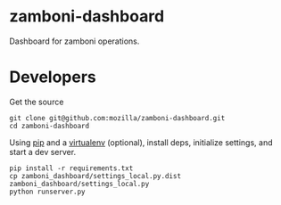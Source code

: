 zamboni-dashboard
=================

Dashboard for zamboni operations.

Developers
==========

Get the source

    git clone git@github.com:mozilla/zamboni-dashboard.git
    cd zamboni-dashboard

Using [pip](http://www.pip-installer.org/)
and a [virtualenv](https://pypi.python.org/pypi/virtualenv) (optional),
install deps, initialize settings, and start a dev server.

    pip install -r requirements.txt
    cp zamboni_dashboard/settings_local.py.dist zamboni_dashboard/settings_local.py
    python runserver.py
